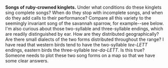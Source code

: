 **Songs of ruby-crowned kinglets.** Under what conditions do these kinglets sing complete songs? When do they stop with incomplete songs, and when do they add calls to their performance? Compare all this variety to the seemingly invariant song of the savannah sparrow, for example--see below. I'm also curious about those two-syllable and three-syllable endings, which are readily distinguished by ear. How are they distributed geographically? Are there small dialects of the two forms distributed throughout the range? I have read that western birds tend to have the two-syllable *tee-LETT* endings, eastern birds the three-syllable *tee-da-LETT*. Is this true? Someone needs to plot these two song forms on a map so that we have some clear answers.
